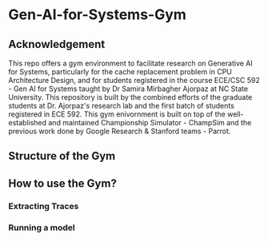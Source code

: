 # Gen-AI-for-Systems-Gym

## Acknowledgement
This repo offers a gym environment to facilitate research on Generative AI for Systems, particularly for the cache replacement problem in CPU Architecture Design, and for students registered in the course ECE/CSC 592 - Gen AI for Systems taught by Dr Samira Mirbagher Ajorpaz at NC State University. This repository is built by the combined efforts of the graduate students at Dr. Ajorpaz's research lab and the first batch of students registered in ECE 592. This gym enivornment is built on top of the well-established and maintained Championship Simulator - ChampSim and the previous work done by Google Research & Stanford teams - Parrot.  

## Structure of the Gym


## How to use the Gym?

### Extracting Traces

### Running a model

### 
